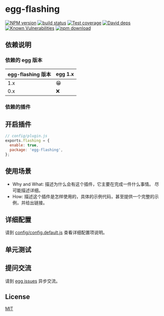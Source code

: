 # egg-flashing

[![NPM version][npm-image]][npm-url]
[![build status][travis-image]][travis-url]
[![Test coverage][codecov-image]][codecov-url]
[![David deps][david-image]][david-url]
[![Known Vulnerabilities][snyk-image]][snyk-url]
[![npm download][download-image]][download-url]

[npm-image]: https://img.shields.io/npm/v/egg-flashing.svg?style=flat-square
[npm-url]: https://npmjs.org/package/egg-flashing
[travis-image]: https://img.shields.io/travis/eggjs/egg-flashing.svg?style=flat-square
[travis-url]: https://travis-ci.org/eggjs/egg-flashing
[codecov-image]: https://img.shields.io/codecov/c/github/eggjs/egg-flashing.svg?style=flat-square
[codecov-url]: https://codecov.io/github/eggjs/egg-flashing?branch=master
[david-image]: https://img.shields.io/david/eggjs/egg-flashing.svg?style=flat-square
[david-url]: https://david-dm.org/eggjs/egg-flashing
[snyk-image]: https://snyk.io/test/npm/egg-flashing/badge.svg?style=flat-square
[snyk-url]: https://snyk.io/test/npm/egg-flashing
[download-image]: https://img.shields.io/npm/dm/egg-flashing.svg?style=flat-square
[download-url]: https://npmjs.org/package/egg-flashing

<!--
Description here.
-->

## 依赖说明

### 依赖的 egg 版本

egg-flashing 版本 | egg 1.x
--- | ---
1.x | 😁
0.x | ❌

### 依赖的插件
<!--

如果有依赖其它插件，请在这里特别说明。如

- security
- multipart

-->

## 开启插件

```js
// config/plugin.js
exports.flashing = {
  enable: true,
  package: 'egg-flashing',
};
```

## 使用场景

- Why and What: 描述为什么会有这个插件，它主要在完成一件什么事情。
尽可能描述详细。
- How: 描述这个插件是怎样使用的，具体的示例代码，甚至提供一个完整的示例，并给出链接。

## 详细配置

请到 [config/config.default.js](config/config.default.js) 查看详细配置项说明。

## 单元测试

<!-- 描述如何在单元测试中使用此插件，例如 schedule 如何触发。无则省略。-->

## 提问交流

请到 [egg issues](https://github.com/eggjs/egg/issues) 异步交流。

## License

[MIT](LICENSE)
